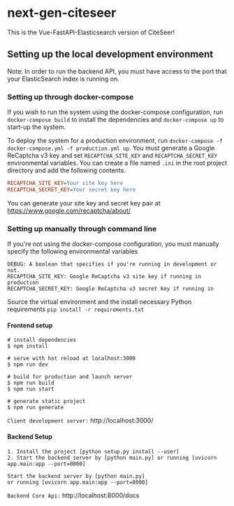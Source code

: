 # next-gen-citeseer
This is the Vue-FastAPI-Elasticsearch version of CiteSeer!

## **Setting up the local development environment**
Note: In order to run the backend API, you must have access to the port that your ElasticSearch index is running on.
### **Setting up through docker-compose**
If you wish to run the system using the docker-compose configuration, run `docker-compose build` to install the dependencies and `docker-compose up` to start-up the system.

To deploy the system for a production environment, run `docker-compose -f docker-compose.yml -f production.yml up`. You must generate a Google ReCaptcha v3 key and set `RECAPTCHA_SITE_KEY` and `RECAPTCHA_SECRET_KEY` environmental variables. You can create a file named `.ini` in the root project directory and add the following contents.
```.ini
RECAPTCHA_SITE_KEY=Your site key here
RECAPTCHA_SECRET_KEY=Your secret key here
```

You can generate your site key and secret key pair at https://www.google.com/recaptcha/about/

### **Setting up manually through command line**
If you're not using the docker-compose configuration, you must manually specify the following environmental variables

```
DEBUG: A boolean that specifies if you're running in development or not.
RECAPTCHA_SITE_KEY: Google ReCaptcha v3 site key if running in production
RECAPTCHA_SECRET_KEY: Google ReCaptcha v3 secret key if running in
```

Source the virtual environment and the install necessary Python requirements `pip install -r requirements.txt`

#### **Frontend setup**
```Navigate into the client director [cd client]
# install dependencies
$ npm install

# serve with hot reload at localhost:3000
$ npm run dev

# build for production and launch server
$ npm run build
$ npm run start

# generate static project
$ npm run generate
```
`Client development server:` http://localhost:3000/

#### **Backend Setup**
```Navigate into the backend directory [cd server]
1. Install the project [python setup.py install --user]
2. Start the backend server by [python main.py] or running [uvicorn app.main:app --port=8000]
```

```Navigate into the backend directory [cd server]
Start the backend server by [python main.py]
or running [uvicorn app.main:app --port=8000]
```

`Backend Core Api:` http://localhost:8000/docs